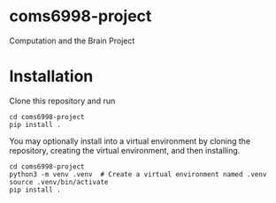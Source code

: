 # coms6998-project
Computation and the Brain Project

# Installation
Clone this repository and run

```
cd coms6998-project
pip install .
```

You may optionally install into a virtual environment by cloning the repository, creating the virtual environment, 
and then installing.
```
cd coms6998-project
python3 -m venv .venv  # Create a virtual environment named .venv
source .venv/bin/activate
pip install .
```

